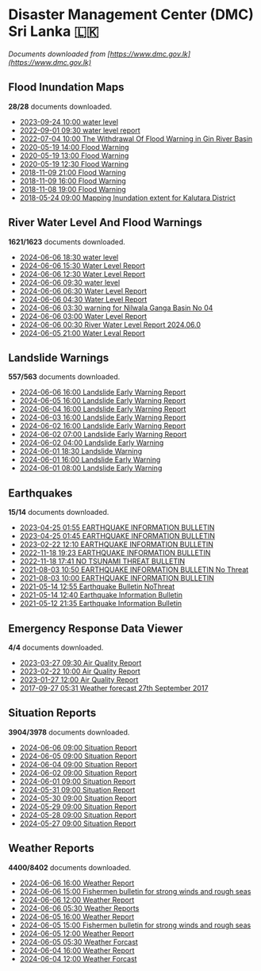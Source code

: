 # Disaster Management Center (DMC) Sri Lanka :sri_lanka:

*Documents downloaded from [https://www.dmc.gov.lk](https://www.dmc.gov.lk)*

## Flood Inundation Maps

**28/28** documents downloaded.

* [2023-09-24 10:00 water level](data/flood-inundation-maps/20230924.1000.water-level.pdf)
* [2022-09-01 09:30 water level report](data/flood-inundation-maps/20220901.0930.water-level-report.pdf)
* [2022-07-04 10:00 The Withdrawal Of Flood Warning in Gin River Basin](data/flood-inundation-maps/20220704.1000.the-withdrawal-of-flood-warning-in-gin-river-basin.pdf)
* [2020-05-19 14:00 Flood Warning](data/flood-inundation-maps/20200519.1400.flood-warning.pdf)
* [2020-05-19 13:00 Flood Warning](data/flood-inundation-maps/20200519.1300.flood-warning.pdf)
* [2020-05-19 12:30 Flood Warning](data/flood-inundation-maps/20200519.1230.flood-warning.pdf)
* [2018-11-09 21:00 Flood Warning](data/flood-inundation-maps/20181109.2100.flood-warning.PDF)
* [2018-11-09 16:00 Flood Warning](data/flood-inundation-maps/20181109.1600.flood-warning.PDF)
* [2018-11-08 19:00 Flood Warning](data/flood-inundation-maps/20181108.1900.flood-warning.PDF)
* [2018-05-24 09:00 Mapping Inundation extent for Kalutara District](data/flood-inundation-maps/20180524.0900.mapping-inundation-extent-for-kalutara-district.pdf)

## River Water Level And Flood Warnings

**1621/1623** documents downloaded.

* [2024-06-06 18:30 water level](data/river-water-level-and-flood-warnings/20240606.1830.water-level.pdf)
* [2024-06-06 15:30 Water Level Report](data/river-water-level-and-flood-warnings/20240606.1530.water-level-report.pdf)
* [2024-06-06 12:30 Water Level Report](data/river-water-level-and-flood-warnings/20240606.1230.water-level-report.pdf)
* [2024-06-06 09:30 water level](data/river-water-level-and-flood-warnings/20240606.0930.water-level.lk/images/dmcreports/)
* [2024-06-06 06:30 Water Level Report](data/river-water-level-and-flood-warnings/20240606.0630.water-level-report.pdf)
* [2024-06-06 04:30 Water Level Report](data/river-water-level-and-flood-warnings/20240606.0430.water-level-report.pdf)
* [2024-06-06 03:30 warning for Nilwala Ganga Basin  No 04](data/river-water-level-and-flood-warnings/20240606.0330.warning-for-nilwala-ganga-basin-no-04.pdf)
* [2024-06-06 03:00 Water Level Report](data/river-water-level-and-flood-warnings/20240606.0300.water-level-report.pdf)
* [2024-06-06 00:30 River Water Level Report 2024.06.0](data/river-water-level-and-flood-warnings/20240606.0030.river-water-level-report-2024060.pdf)
* [2024-06-05 21:00 Water Leval Report](data/river-water-level-and-flood-warnings/20240605.2100.water-leval-report.pdf)

## Landslide Warnings

**557/563** documents downloaded.

* [2024-06-06 16:00 Landslide Early Warning Report](data/landslide-warnings/20240606.1600.landslide-early-warning-report.pdf)
* [2024-06-05 16:00 Landslide Early Warning Report](data/landslide-warnings/20240605.1600.landslide-early-warning-report.pdf)
* [2024-06-04 16:00 Landslide Early Warning Report](data/landslide-warnings/20240604.1600.landslide-early-warning-report.pdf)
* [2024-06-03 16:00 Landslide Early Warning Report](data/landslide-warnings/20240603.1600.landslide-early-warning-report.pdf)
* [2024-06-02 16:00 Landslide Early Warning Report](data/landslide-warnings/20240602.1600.landslide-early-warning-report.pdf)
* [2024-06-02 07:00 Landslide Early Warning Report](data/landslide-warnings/20240602.0700.landslide-early-warning-report.pdf)
* [2024-06-02 04:00 Landslide Early Warning](data/landslide-warnings/20240602.0400.landslide-early-warning.pdf)
* [2024-06-01 18:30 Landslide Warning](data/landslide-warnings/20240601.1830.landslide-warning.pdf)
* [2024-06-01 16:00 Landslide Early Warning](data/landslide-warnings/20240601.1600.landslide-early-warning.pdf)
* [2024-06-01 08:00 Landslide Early Warning](data/landslide-warnings/20240601.0800.landslide-early-warning.pdf)

## Earthquakes

**15/14** documents downloaded.

* [2023-04-25 01:55 EARTHQUAKE INFORMATION BULLETIN](data/earthquakes/20230425.0155.earthquake-information-bulletin.pdf)
* [2023-04-25 01:45 EARTHQUAKE INFORMATION BULLETIN](data/earthquakes/20230425.0145.earthquake-information-bulletin.pdf)
* [2023-02-22 12:10 EARTHQUAKE INFORMATION BULLETIN](data/earthquakes/20230222.1210.earthquake-information-bulletin.pdf)
* [2022-11-18 19:23 EARTHQUAKE INFORMATION BULLETIN](data/earthquakes/20221118.1923.earthquake-information-bulletin.pdf)
* [2022-11-18 17:41 NO TSUNAMI THREAT BULLETIN](data/earthquakes/20221118.1741.no-tsunami-threat-bulletin.pdf)
* [2021-08-03 10:50 EARTHQUAKE INFORMATION BULLETIN No Threat](data/earthquakes/20210803.1050.earthquake-information-bulletin-no-threat.pdf)
* [2021-08-03 10:00 EARTHQUAKE INFORMATION BULLETIN](data/earthquakes/20210803.1000.earthquake-information-bulletin.pdf)
* [2021-05-14 12:55 Earthquake Bulletin NoThreat](data/earthquakes/20210514.1255.earthquake-bulletin-nothreat.pdf)
* [2021-05-14 12:40 Earthquake Information Bulletin](data/earthquakes/20210514.1240.earthquake-information-bulletin.pdf)
* [2021-05-12 21:35 Earthquake Information Bulletin](data/earthquakes/20210512.2135.earthquake-information-bulletin.pdf)

## Emergency Response Data Viewer

**4/4** documents downloaded.

* [2023-03-27 09:30 Air Quality Report](data/emergency-response-data-viewer/20230327.0930.air-quality-report.pdf)
* [2023-02-22 10:00 Air Quality Report](data/emergency-response-data-viewer/20230222.1000.air-quality-report.pdf)
* [2023-01-27 12:00 Air Quality Report](data/emergency-response-data-viewer/20230127.1200.air-quality-report.pdf)
* [2017-09-27 05:31 Weather forecast 27th September 2017](data/emergency-response-data-viewer/20170927.0531.weather-forecast-27th-september-2017.pdf)

## Situation Reports

**3904/3978** documents downloaded.

* [2024-06-06 09:00 Situation Report](data/situation-reports/20240606.0900.situation-report.pdf)
* [2024-06-05 09:00 Situation Report](data/situation-reports/20240605.0900.situation-report.pdf)
* [2024-06-04 09:00 Situation Report](data/situation-reports/20240604.0900.situation-report.pdf)
* [2024-06-02 09:00 Situation Report](data/situation-reports/20240602.0900.situation-report.pdf)
* [2024-06-01 09:00 Situation Report](data/situation-reports/20240601.0900.situation-report.pdf)
* [2024-05-31 09:00 Situation Report](data/situation-reports/20240531.0900.situation-report.pdf)
* [2024-05-30 09:00 Situation Report](data/situation-reports/20240530.0900.situation-report.pdf)
* [2024-05-29 09:00 Situation Report](data/situation-reports/20240529.0900.situation-report.pdf)
* [2024-05-28 09:00 Situation Report](data/situation-reports/20240528.0900.situation-report.pdf)
* [2024-05-27 09:00 Situation Report](data/situation-reports/20240527.0900.situation-report.pdf)

## Weather Reports

**4400/8402** documents downloaded.

* [2024-06-06 16:00 Weather Report](data/weather-reports/20240606.1600.weather-report.pdf)
* [2024-06-06 15:00 Fishermen bulletin for strong winds and rough seas](data/weather-reports/20240606.1500.fishermen-bulletin-for-strong-winds-and-rough-seas.pdf)
* [2024-06-06 12:00 Weather Report](data/weather-reports/20240606.1200.weather-report.pdf)
* [2024-06-06 05:30 Weather Reports](data/weather-reports/20240606.0530.weather-reports.pdf)
* [2024-06-05 16:00 Weather Report](data/weather-reports/20240605.1600.weather-report.pdf)
* [2024-06-05 15:00 Fishermen bulletin for strong winds and rough seas](data/weather-reports/20240605.1500.fishermen-bulletin-for-strong-winds-and-rough-seas.pdf)
* [2024-06-05 12:00 Weather Report](data/weather-reports/20240605.1200.weather-report.pdf)
* [2024-06-05 05:30 Weather Forcast](data/weather-reports/20240605.0530.weather-forcast.pdf)
* [2024-06-04 16:00 Weather Report](data/weather-reports/20240604.1600.weather-report.pdf)
* [2024-06-04 12:00 Weather Forcast](data/weather-reports/20240604.1200.weather-forcast.pdf)
